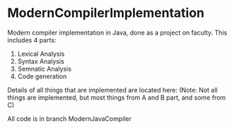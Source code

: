 # ModernCompilerImplementation
Modern compiler implementation in Java, done as a project on faculty.
This includes 4 parts:
  1. Lexical Analysis
  2. Syntax Analysis
  3. Semnatic Analysis
  4. Code generation

Details of all things that are implemented are located here:
(Note: Not all things are implemented, but most  things from A and B part, and some from C)

All code is in branch ModernJavaCompiler
